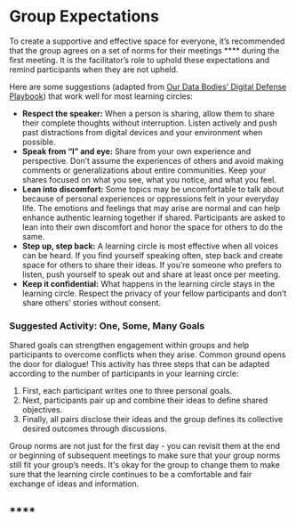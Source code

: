 # Group Expectations

To create a supportive and effective space for everyone, it’s recommended that the group agrees on a set of norms for their meetings **** during the first meeting. It is the facilitator’s role to uphold these expectations and remind participants when they are not upheld.&#x20;

Here are some suggestions (adapted from [Our Data Bodies’ Digital Defense Playbook](https://www.odbproject.org/wp-content/uploads/2019/03/ODB\_DDP\_HighRes\_Single.pdf)) that work well for most learning circles:

* **Respect the speaker:** When a person is sharing, allow them to share their complete thoughts without interruption. Listen actively and push past distractions from digital devices and your environment when possible.
* **Speak from “I” and eye:** Share from your own experience and perspective. Don’t assume the experiences of others and avoid making comments or generalizations about entire communities. Keep your shares focused on what you see, what you notice, and what you feel.
* **Lean into discomfort:** Some topics may be uncomfortable to talk about because of personal experiences or oppressions felt in your everyday life. The emotions and feelings that may arise are normal and can help enhance authentic learning together if shared. Participants are asked to lean into their own discomfort and honor the space for others to do the same.
* **Step up, step back:** A learning circle is most effective when all voices can be heard. If you find yourself speaking often, step back and create space for others to share their ideas. If you’re someone who prefers to listen, push yourself to speak out and share at least once per meeting.
* **Keep it confidential:** What happens in the learning circle stays in the learning circle. Respect the privacy of your fellow participants and don’t share others’ stories without consent.

### **Suggested Activity: One, Some, Many Goals**

Shared goals can strengthen engagement within groups and help participants to overcome conflicts when they arise. Common ground opens the door for dialogue! This activity has three steps that can be adapted according to the number of participants in your learning circle:

1. First, each participant writes one to three personal goals.&#x20;
2. Next, participants pair up and combine their ideas to define shared objectives.&#x20;
3. Finally, all pairs disclose their ideas and the group defines its collective desired outcomes through discussions.

Group norms are not just for the first day - you can revisit them at the end or beginning of subsequent meetings to make sure that your group norms still fit your group’s needs. It's okay for the group to change them to make sure that the learning circle continues to be a comfortable and fair exchange of ideas and information.

## ****
